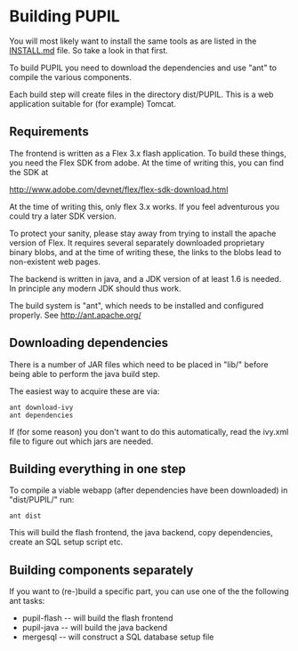 # Building PUPIL

You will most likely want to install the same tools as are listed 
in the [INSTALL.md](INSTALL.md) file. So take a look in that first.

To build PUPIL you need to download the dependencies and use "ant"
to compile the various components. 

Each build step will create files in the directory dist/PUPIL. This 
is a web application suitable for (for example) Tomcat. 

## Requirements

The frontend is written as a Flex 3.x flash application. To build these
things, you need the Flex SDK from adobe. At the time of writing this, 
you can find the SDK at 

http://www.adobe.com/devnet/flex/flex-sdk-download.html

At the time of writing this, only flex 3.x works. If you feel adventurous
you could try a later SDK version.

To protect your sanity, please stay away from trying to install the 
apache version of Flex. It requires several separately downloaded
proprietary binary blobs, and at the time of writing these, the links 
to the blobs lead to non-existent web pages.

The backend is written in java, and a JDK version of at least 1.6 is 
needed. In principle any modern JDK should thus work. 

The build system is "ant", which needs to be installed and configured 
properly. See http://ant.apache.org/

## Downloading dependencies

There is a number of JAR files which need to be placed in "lib/" before
being able to perform the java build step. 

The easiest way to acquire these are via:

    ant download-ivy
    ant dependencies

If (for some reason) you don't want to do this automatically, read the
ivy.xml file to figure out which jars are needed. 

## Building everything in one step 

To compile a viable webapp (after dependencies have been downloaded) in 
"dist/PUPIL/" run:

    ant dist

This will build the flash frontend, the java backend, copy dependencies, 
create an SQL setup script etc. 

## Building components separately

If you want to (re-)build a specific part, you can use one of the 
the following ant tasks:

* pupil-flash -- will build the flash frontend
* pupil-java -- will build the java backend
* mergesql -- will construct a SQL database setup file

